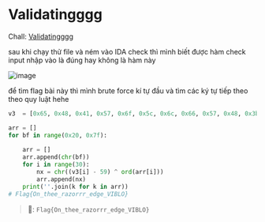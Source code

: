 # Validatingggg
Chall: [Validatingggg](https://ctf.viblo.asia/puzzles/validatingggg-tviggg89q8z)

sau khi chạy thử file và ném vào IDA check thì mình biết được hàm check input nhập vào là đúng hay không là hàm này 


![image](https://github.com/1Nhihi/nhap/assets/127366803/66672199-f6f8-437f-b800-44b356b2dc28)


để tìm flag bài này thì mình brute force  kí tự đầu và tìm các ký tự tiếp theo theo quy luật hehe

```py
v3  = [0x65, 0x48, 0x41, 0x57, 0x6f, 0x5c, 0x6c, 0x66, 0x57, 0x48, 0x3b, 0x75, 0x68, 0x4e, 0x56, 0x50, 0x58, 0x3b, 0x3b, 0x68, 0x75, 0x3c, 0x3e, 0x3d, 0x75, 0x44, 0x5a, 0x46, 0x49, 0x3e, 0x6d]

arr = []
for bf in range(0x20, 0x7f):
	
	arr = []
	arr.append(chr(bf)) 
	for i in range(30):
		nx = chr((v3[i] - 59) ^ ord(arr[i]))
		arr.append(nx)
	print(''.join(k for k in arr))
# Flag{On_thee_razorrr_edge_VIBLO}
```

> 🚩:   `Flag{On_thee_razorrr_edge_VIBLO}`